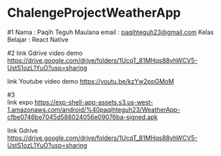 # ChalengeProjectWeatherApp
#1
Nama : Paqih Teguh Maulana
email : paqihteguh23@gmail.com
Kelas Belajar : React Native

#2
link Gdrive video demo
https://drive.google.com/drive/folders/1UcqT_81MHqs88vhWCV5-UstS1ozL1YuO?usp=sharing

link Youtube video demo
https://youtu.be/kzYw2ppGMoM

#3  
link expo
https://exp-shell-app-assets.s3.us-west-1.amazonaws.com/android/%40paqihteguh23/WeatherApp-cfbe0746be7045d588024056e09076ba-signed.apk

link Gdrive
https://drive.google.com/drive/folders/1UcqT_81MHqs88vhWCV5-UstS1ozL1YuO?usp=sharing

